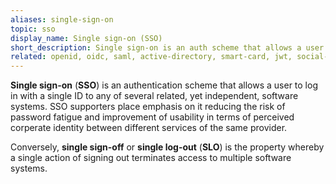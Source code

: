```yaml
---
aliases: single-sign-on
topic: sso
display_name: Single sign-on (SSO)
short_description: Single sign-on is an auth scheme that allows a user to log in with a single ID to related, yet independent, software systems.
related: openid, oidc, saml, active-directory, smart-card, jwt, social-login
---
```

**Single sign-on** (**SSO**) is an authentication scheme that allows a user to log in with a single ID to any of several related, yet independent, software systems. SSO supporters place emphasis on it reducing the risk of password fatigue and improvement of usability in terms of perceived corperate identity between different services of the same provider.

Conversely, **single sign-off** or **single log-out** (**SLO**) is the property whereby a single action of signing out terminates access to multiple software systems. 
